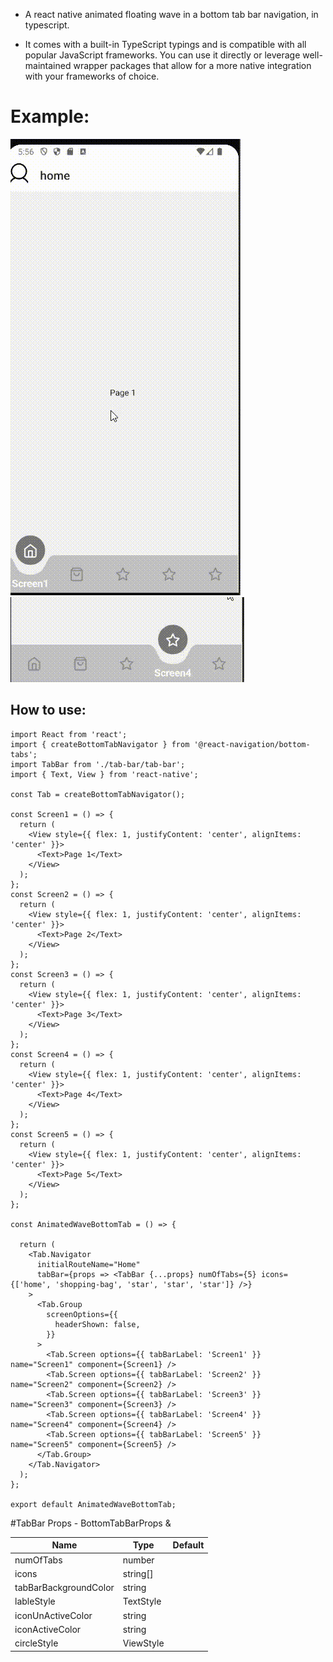 - A react native animated floating wave in a bottom tab bar navigation, in typescript.

- It comes with a built-in TypeScript typings and is compatible with all popular JavaScript frameworks. You can use it directly or leverage well-maintained wrapper packages that allow for a more native integration with your frameworks of choice.

# Example:

![](./assets/videos/1.gif)
![](./assets/videos/2.gif)

## How to use:

```
import React from 'react';
import { createBottomTabNavigator } from '@react-navigation/bottom-tabs';
import TabBar from './tab-bar/tab-bar';
import { Text, View } from 'react-native';

const Tab = createBottomTabNavigator();

const Screen1 = () => {
  return (
    <View style={{ flex: 1, justifyContent: 'center', alignItems: 'center' }}>
      <Text>Page 1</Text>
    </View>
  );
};
const Screen2 = () => {
  return (
    <View style={{ flex: 1, justifyContent: 'center', alignItems: 'center' }}>
      <Text>Page 2</Text>
    </View>
  );
};
const Screen3 = () => {
  return (
    <View style={{ flex: 1, justifyContent: 'center', alignItems: 'center' }}>
      <Text>Page 3</Text>
    </View>
  );
};
const Screen4 = () => {
  return (
    <View style={{ flex: 1, justifyContent: 'center', alignItems: 'center' }}>
      <Text>Page 4</Text>
    </View>
  );
};
const Screen5 = () => {
  return (
    <View style={{ flex: 1, justifyContent: 'center', alignItems: 'center' }}>
      <Text>Page 5</Text>
    </View>
  );
};

const AnimatedWaveBottomTab = () => {

  return (
    <Tab.Navigator
      initialRouteName="Home"
      tabBar={props => <TabBar {...props} numOfTabs={5} icons={['home', 'shopping-bag', 'star', 'star', 'star']} />}
    >
      <Tab.Group
        screenOptions={{
          headerShown: false,
        }}
      >
        <Tab.Screen options={{ tabBarLabel: 'Screen1' }} name="Screen1" component={Screen1} />
        <Tab.Screen options={{ tabBarLabel: 'Screen2' }} name="Screen2" component={Screen2} />
        <Tab.Screen options={{ tabBarLabel: 'Screen3' }} name="Screen3" component={Screen3} />
        <Tab.Screen options={{ tabBarLabel: 'Screen4' }} name="Screen4" component={Screen4} />
        <Tab.Screen options={{ tabBarLabel: 'Screen5' }} name="Screen5" component={Screen5} />
      </Tab.Group>
    </Tab.Navigator>
  );
};

export default AnimatedWaveBottomTab;
```

#TabBar Props -
BottomTabBarProps &

| Name                  | Type      | Default |
| --------------------- | --------- | ------- |
| numOfTabs             | number    |
| icons                 | string[]  |
| tabBarBackgroundColor | string    |
| lableStyle            | TextStyle |
| iconUnActiveColor     | string    |
| iconActiveColor       | string    |
| circleStyle           | ViewStyle |
